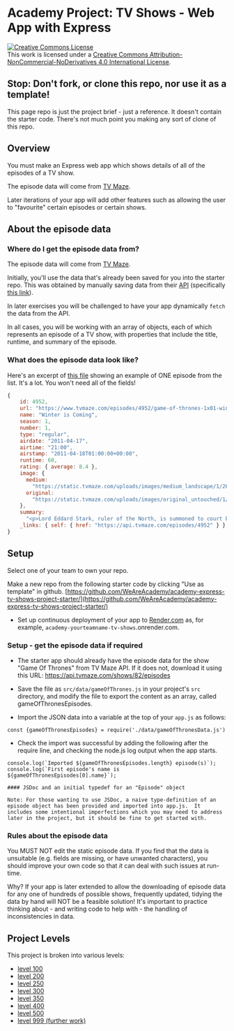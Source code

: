 # Academy Project: TV Shows - Web App with Express

<a rel="license" href="http://creativecommons.org/licenses/by-nc-nd/4.0/"><img alt="Creative Commons License" style="border-width:0" src="https://i.creativecommons.org/l/by-nc-nd/4.0/88x31.png" /></a><br />This work is licensed under a <a rel="license" href="http://creativecommons.org/licenses/by-nc-nd/4.0/">Creative Commons Attribution-NonCommercial-NoDerivatives 4.0 International License</a>.

## Stop: Don't fork, or clone this repo, nor use it as a template!  
This page repo is just the project brief - just a reference.  It doesn't contain the starter code.  There's not much point you making any sort of clone of this repo.

## Overview

You must make an Express web app which shows details of all of the episodes of a TV show.

The episode data will come from [TV Maze](http://www.tvmaze.com/).

Later iterations of your app will add other features such as allowing the user to "favourite" certain episodes or certain shows.

## About the episode data

### Where do I get the episode data from?

The episode data will come from [TV Maze](http://www.tvmaze.com/).

Initially, you'll use the data that's already been saved for you into the starter repo. This was obtained by manually saving data from their [API](http://www.tvmaze.com/api) (specifically [this link](https://api.tvmaze.com/shows/82/episodes)).

In later exercises you will be challenged to have your app dynamically `fetch` the data from the API.

In all cases, you will be working with an array of objects, each of which represents an episode of a TV show, with properties that include the title, runtime, and summary of the episode.

### What does the episode data look like?

Here's an excerpt of [this file](https://api.tvmaze.com/shows/82/episodes) showing an example of ONE episode from the list. It's a lot. You won't need all of the fields!

```js
{
    id: 4952,
    url: "https://www.tvmaze.com/episodes/4952/game-of-thrones-1x01-winter-is-coming",
    name: "Winter is Coming",
    season: 1,
    number: 1,
    type: "regular",
    airdate: "2011-04-17",
    airtime: "21:00",
    airstamp: "2011-04-18T01:00:00+00:00",
    runtime: 60,
    rating: { average: 8.4 },
    image: {
      medium:
        "https://static.tvmaze.com/uploads/images/medium_landscape/1/2668.jpg",
      original:
        "https://static.tvmaze.com/uploads/images/original_untouched/1/2668.jpg",
    },
    summary:
      "<p>Lord Eddard Stark, ruler of the North, is summoned to court by his old friend, King Robert Baratheon, to serve as the King's Hand. Eddard reluctantly agrees after learning of a possible threat to the King's life. Eddard's bastard son Jon Snow must make a painful decision about his own future, while in the distant east Viserys Targaryen plots to reclaim his father's throne, usurped by Robert, by selling his sister in marriage.</p>",
    _links: { self: { href: "https://api.tvmaze.com/episodes/4952" } },
}
```

## Setup

Select one of your team to own your repo.

Make a new repo from the following starter code by clicking "Use as template" in github.
[https://github.com/WeAreAcademy/academy-express-tv-shows-project-starter/](https://github.com/WeAreAcademy/academy-express-tv-shows-project-starter/)

-   Set up continuous deployment of your app to [Render.com](https://render.com) as, for example, `academy-yourteamname-tv-shows`.onrender.com.

### Setup - get the episode data if required

-   The starter app should already have the episode data for the show "Game Of Thrones" from TV Maze API. If it does not, download it using this URL:
    https://api.tvmaze.com/shows/82/episodes

-   Save the file as `src/data/gameOfThrones.js` in your project's `src` directory, and modify the file to export the content as an array, called gameOfThronesEpisodes.

-   Import the JSON data into a variable at the top of your `app.js` as follows:

`const {gameOfThronesEpisodes} = require('./data/gameOfThronesData.js')`

-   Check the import was successful by adding the following after the require line, and checking the node.js log output when the app starts.

```
console.log(`Imported ${gameOfThronesEpisodes.length} episode(s)`);
console.log(`First episode's name is ${gameOfThronesEpisodes[0].name}`);

#### JSDoc and an initial typedef for an "Episode" object

Note: For those wanting to use JSDoc, a naive type-definition of an episode object has been provided and imported into app.js.  It includes some intentional imperfections which you may need to address later in the project, but it should be fine to get started with.

```

### Rules about the episode data

You MUST NOT edit the static episode data. If you find that the data is unsuitable (e.g. fields are missing, or have unwanted characters), you should improve your own code so that _it_ can deal with such issues at run-time.

Why? If your app is later extended to allow the downloading of episode data for any one of hundreds of possible shows, frequently updated, tidying the data by hand will NOT be a feasible solution! It's important to practice thinking about - and writing code to help with - the handling of inconsistencies in data.

## Project Levels

This project is broken into various levels:

-   [level 100](./level-100.md)
-   [level 200](./level-200.md)
-   [level 250](./level-250.md)
-   [level 300](./level-300.md)
-   [level 350](./level-350.md)
-   [level 400](./level-400.md)
-   [level 500](./level-500.md)
-   [level 999 (further work)](./level-999.md)
